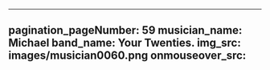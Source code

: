 ------
pagination_pageNumber: 59
musician_name: Michael
band_name: Your Twenties.
img_src: images/musician0060.png
onmouseover_src: 
------